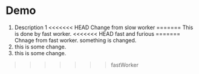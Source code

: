 # Demo
1. Description 1
<<<<<<< HEAD
Change from slow worker
=======
This is done by fast worker.
<<<<<<< HEAD
fast and furious
=======
Chnage from fast worker.
something is changed.
1. this is some change.
2. this is some change.
>>>>>>> fastWorker
